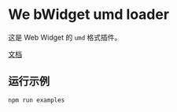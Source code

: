 # We bWidget umd loader

这是 Web Widget 的 `umd` 格式插件。

[文档](https://web-widget.js.org/docs/container/plugins/umd-loader/)

## 运行示例

```bash
npm run examples
```